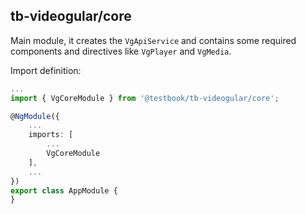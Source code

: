 ## tb-videogular/core

Main module, it creates the `VgApiService` and contains some required components and directives like `VgPlayer` and `VgMedia`.

Import definition:

```typescript
...
import { VgCoreModule } from '@testbook/tb-videogular/core';

@NgModule({
    ...
    imports: [
        ...
        VgCoreModule
    ],
    ...
})
export class AppModule {
}
```
